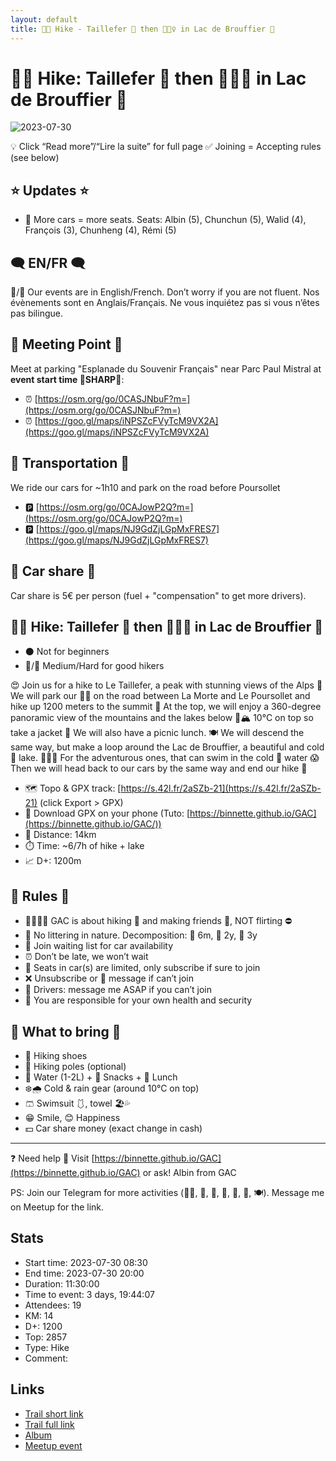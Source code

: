 ```yaml
---
layout: default
title: 🥾🔴 Hike - Taillefer 🥵 then 🧊🏊‍♀️ in Lac de Brouffier 🥶
---
```


# 🥾🔴 Hike: Taillefer 🥵 then 🧊🏊‍♀️ in Lac de Brouffier 🥶

![2023-07-30](../img/orig/2023-07-30.jpg)

💡 Click “Read more”/“Lire la suite” for full page ✅ Joining = Accepting rules (see below)

##  ⭐ Updates ⭐ 

* 📅 More cars = more seats. Seats: Albin (5), Chunchun (5), Walid (4), François (3), Chunheng (4), Rémi (5)

##  🗨️ EN/FR 🗨️ 
🦅/🐓 Our events are in English/French. Don’t worry if you are not fluent. Nos évènements sont en Anglais/Français. Ne vous inquiétez pas si vous n’êtes pas bilingue.

## 📍 Meeting Point 📍
Meet at parking "Esplanade du Souvenir Français" near Parc Paul Mistral at **event start time 🔺SHARP🔺**:

* ⏰ [https://osm.org/go/0CASJNbuF?m=](https://osm.org/go/0CASJNbuF?m=)
* ⏰ [https://goo.gl/maps/iNPSZcFVyTcM9VX2A](https://goo.gl/maps/iNPSZcFVyTcM9VX2A)

##  🚗 Transportation 🚗 
We ride our cars for \~1h10 and park on the road before Poursollet

* 🅿️ [https://osm.org/go/0CAJowP2Q?m=](https://osm.org/go/0CAJowP2Q?m=)
* 🅿️ [https://goo.gl/maps/NJ9GdZjLGpMxFRES7](https://goo.gl/maps/NJ9GdZjLGpMxFRES7)

##  🚗 Car share 🚗 
Car share is 5€ per person (fuel + "compensation" to get more drivers).

##  🥾🔴 Hike: Taillefer 🥵 then 🧊🏊‍♀️ in Lac de Brouffier 🥶 

* ⚫ Not for beginners
* 🔵/🔴 Medium/Hard for good hikers

😍 Join us for a hike to Le Taillefer, a peak with stunning views of the Alps 🌄 We will park our 🚗🚗 on the road between La Morte and Le Poursollet and hike up 1200 meters to the summit 🤯 At the top, we will enjoy a 360-degree panoramic view of the mountains and the lakes below 🤩🏔️ 10°C on top so take a jacket 🧥 We will also have a picnic lunch. 🍽️ We will descend the same way, but make a loop around the Lac de Brouffier, a beautiful and cold 🧊 lake. 🏊‍♂️🥶 For the adventurous ones, that can swim in the cold 🧊 water 😱 Then we will head back to our cars by the same way and end our hike 🙌

* 🗺️ Topo & GPX track: [https://s.42l.fr/2aSZb-21](https://s.42l.fr/2aSZb-21) (click Export > GPX)
* 📲 Download GPX on your phone (Tuto: [https://binnette.github.io/GAC](https://binnette.github.io/GAC/))
* 📏 Distance: 14km
* ⏱️ Time: \~6/7h of hike + lake
* 📈 D+: 1200m

##  📜 Rules 📜 

* 🚶‍♀️🚶‍♂️ GAC is about hiking 🥾 and making friends 🤗, NOT flirting ⛔
* 🚮 No littering in nature. Decomposition: 🍊 6m, 🍌 2y, 🥚 3y
* 🚗 Join waiting list for car availability
* ⏰ Don’t be late, we won’t wait
* 💺 Seats in car(s) are limited, only subscribe if sure to join
* ❌ Unsubscribe or 💬 message if can’t join
* 🚗 Drivers: message me ASAP if you can’t join
* 💟 You are responsible for your own health and security

##  🎒 What to bring 🎒 

* 🥾 Hiking shoes
* 🥢 Hiking poles (optional)
* 🧃 Water (1-2L) + 🍫 Snacks + 🥗 Lunch
* ❄️🌧️ Cold & rain gear (around 10°C on top)
* 🩳 Swimsuit 🩱, towel 🏖️💦
* 😁 Smile, 😊 Happiness
* 💵 Car share money (exact change in cash)

***

❓ Need help 🤔 Visit [https://binnette.github.io/GAC](https://binnette.github.io/GAC) or ask!
Albin from GAC

PS: Join our Telegram for more activities (🧗‍♀️, 🏓, 🎳, 🎲, 🎥, 🎵, 🍽️). Message me on Meetup for the link.

## Stats

- Start time: 2023-07-30 08:30
- End time: 2023-07-30 20:00
- Duration: 11:30:00
- Time to event: 3 days, 19:44:07
- Attendees: 19
- KM: 14
- D+: 1200
- Top: 2857
- Type: Hike
- Comment: 

## Links

- [Trail short link](https://s.42l.fr/2aSZb-21)
- [Trail full link]()
- [Album](https://binnette.github.io/GacImg2023/2023-07-30-🥾🔴-Hike-Taillefer-🥵-then-🧊🏊‍♀️-in-Lac-de-Brouffier-🥶.html)
- [Meetup event](https://www.meetup.com/grenoble-adventure-club-english-french/events/295045096/)
